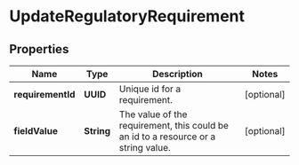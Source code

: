 

# UpdateRegulatoryRequirement


## Properties

Name | Type | Description | Notes
------------ | ------------- | ------------- | -------------
**requirementId** | **UUID** | Unique id for a requirement. |  [optional]
**fieldValue** | **String** | The value of the requirement, this could be an id to a resource or a string value. |  [optional]




